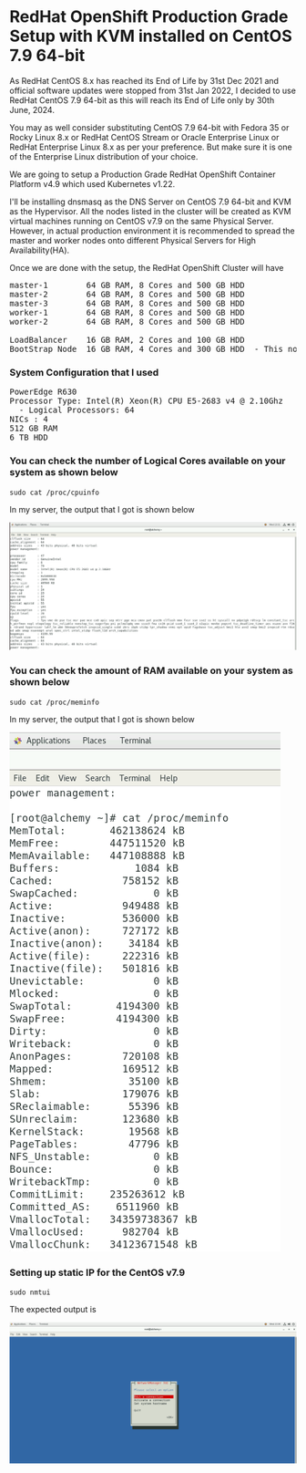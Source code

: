 # RedHat OpenShift Production Grade Setup with KVM installed on CentOS 7.9 64-bit
As RedHat CentOS 8.x has reached its End of Life by 31st Dec 2021 and official software updates were stopped from 31st Jan 2022, I decided to use RedHat CentOS 7.9 64-bit as this will reach its End of Life only by 30th June, 2024.

You may as well consider substituting CentOS 7.9 64-bit with Fedora 35 or Rocky Linux 8.x or RedHat CentOS Stream or Oracle Enterprise Linux or RedHat Enterprise Linux 8.x as per your preference. But make sure it is one of the Enterprise Linux distribution of your choice.

We are going to setup a Production Grade RedHat OpenShift Container Platform v4.9 which used Kubernetes v1.22.

I'll be installing dnsmasq as the DNS Server on CentOS 7.9 64-bit and KVM as the Hypervisor.  All the nodes listed in the cluster
will be created as KVM virtual machines running on CentOS v7.9 on the same Physical Server. However, in actual production environment it is recommended to spread the master and worker nodes onto different Physical Servers for High Availability(HA).

Once we are done with the setup, the RedHat OpenShift Cluster will have 
<pre>
master-1        64 GB RAM, 8 Cores and 500 GB HDD
master-2        64 GB RAM, 8 Cores and 500 GB HDD
master-3        64 GB RAM, 8 Cores and 500 GB HDD
worker-1        64 GB RAM, 8 Cores and 500 GB HDD
worker-2        64 GB RAM, 8 Cores and 500 GB HDD

LoadBalancer    16 GB RAM, 2 Cores and 100 GB HDD
BootStrap Node  16 GB RAM, 4 Cores and 300 GB HDD  - This node will be deleted once the setup is ready
</pre>

### System Configuration that I used
<pre>
PowerEdge R630 
Processor Type: Intel(R) Xeon(R) CPU E5-2683 v4 @ 2.10Ghz
  - Logical Processors: 64
NICs : 4
512 GB RAM
6 TB HDD
</pre>

### You can check the number of Logical Cores available on your system as shown below
```
sudo cat /proc/cpuinfo
```
In my server, the output that I got is shown below

![Logical Processors](cpuinfo.png)

### You can check the amount of RAM available on your system as shown below
```
sudo cat /proc/meminfo
```
In my server, the output that I got is shown below

![RAM](meminfo.png)


### Setting up static IP for the CentOS v7.9
```
sudo nmtui
```
The expected output is

![Network Manager GUI](nmtui-1.png)
